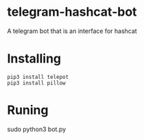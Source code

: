 # telegram-hashcat-bot
A telegram bot that is an interface for hashcat
# Installing
```
pip3 install telepot
pip3 install pillow
```
# Runing
sudo python3 bot.py
